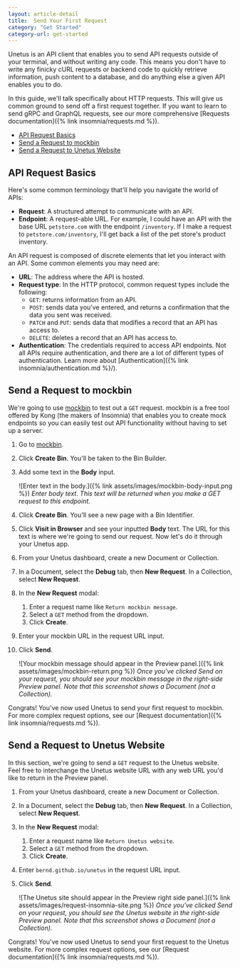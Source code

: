 ```yaml
---
layout: article-detail
title:  Send Your First Request
category: "Get Started"
category-url: get-started
---
```


Unetus is an API client that enables you to send API requests outside of your terminal, and without writing any code. This means you don't have to write any finicky cURL requests or backend code to quickly retrieve information, push content to a database, and do anything else a given API enables you to do.

In this guide, we'll talk specifically about HTTP requests. This will give us common ground to send off a first request together. If you want to learn to send gRPC and GraphQL requests, see our more comprehensive [Requests documentation]({% link insomnia/requests.md %}).

- [API Request Basics](#api-request-basics)
- [Send a Request to mockbin](#send-a-request-to-mockbin)
- [Send a Request to Unetus Website](#send-a-request-to-insomnia-website)

## API Request Basics

Here's some common terminology that'll help you navigate the world of APIs:

* **Request**: A structured attempt to communicate with an API.
* **Endpoint**: A request-able URL. For example, I could have an API with the base URL `petstore.com` with the endpoint `/inventory`. If I make a request to `petstore.com/inventory`, I'll get back a list of the pet store's product inventory.

An API request is composed of discrete elements that let you interact with an API. Some common elements you may need are:

* **URL**: The address where the API is hosted.
* **Request type**: In the HTTP protocol, common request types include the following:
  * `GET`: returns information from an API.
  * `POST`: sends data you've entered, and returns a confirmation that the data you sent was received.
  * `PATCH` and `PUT`: sends data that modifies a record that an API has access to.
  * `DELETE`: deletes a record that an API has access to.
* **Authentication**: The credentials required to access API endpoints. Not all APIs require authentication, and there are a lot of different types of authentication. Learn more about [Authentication]({% link insomnia/authentication.md %}/).

## Send a Request to mockbin

We're going to use [mockbin](https://mockbin.org/) to test out a `GET` request. mockbin is a free tool offered by Kong (the makers of Insomnia) that enables you to create mock endpoints so you can easily test out API functionality without having to set up a server.

1. Go to [mockbin](https://mockbin.org/).
1. Click **Create Bin**. You'll be taken to the Bin Builder.
1. Add some text in the **Body** input.

   ![Enter text in the body.]({% link assets/images/mockbin-body-input.png %})
   _Enter body text. This text will be returned when you make a GET request to this endpoint._

1. Click **Create Bin**. You'll see a new page with a Bin Identifier.
1. Click **Visit in Browser** and see your inputted **Body** text. The URL for this text is where we're going to send our request. Now let's do it through your Unetus app.
1. From your Unetus dashboard, create a new Document or Collection.
1. In a Document, select the **Debug** tab, then **New Request**. In a Collection, select **New Request**.
1. In the **New Request** modal:
   1. Enter a request name like `Return mockbin message`.
   1. Select a `GET` method from the dropdown.
   1. Click **Create**.
1. Enter your mockbin URL in the request URL input.
1. Click **Send**.

   ![Your mockbin message should appear in the Preview panel.]({% link assets/images/mockbin-return.png %})
   _Once you've clicked Send on your request, you should see your mockbin message in the right-side Preview panel. Note that this screenshot shows a Document (not a Collection)._

Congrats! You've now used Unetus to send your first request to mockbin. For more complex request options, see our [Request documentation]({% link insomnia/requests.md %}).

## Send a Request to Unetus Website

In this section, we're going to send a `GET` request to the Unetus website. Feel free to interchange the Unetus website URL with any web URL you'd like to return in the Preview panel.

1. From your Unetus dashboard, create a new Document or Collection.
1. In a Document, select the **Debug** tab, then **New Request**. In a Collection, select **New Request**.
1. In the **New Request** modal:
   1. Enter a request name like `Return Unetus website`.
   1. Select a `GET` method from the dropdown.
   1. Click **Create**.
1. Enter `bernd.github.io/unetus` in the request URL input.
1. Click **Send**.

    ![The Unetus site should appear in the Preview right side panel.]({% link assets/images/request-insomnia-site.png %})
    _Once you've clicked Send on your request, you should see the Unetus website in the right-side Preview panel. Note that this screenshot shows a Document (not a Collection)._

Congrats! You've now used Unetus to send your first request to the Unetus website. For more complex request options, see our [Request documentation]({% link insomnia/requests.md %}).
